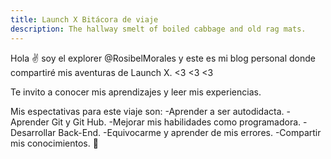 ```yaml
---
title: Launch X Bitácora de viaje
description: The hallway smelt of boiled cabbage and old rag mats.
---
```


Hola ✌️  soy el explorer @RosibelMorales y este es mi blog personal donde compartiré mis aventuras de Launch X. <3 <3 <3

Te invito a conocer mis aprendizajes y leer mis experiencias.

Mis espectativas para este viaje son:
-Aprender a ser autodidacta.
-Aprender Git y Git Hub.
-Mejorar mis habilidades como programadora.
-Desarrollar Back-End.
-Equivocarme y aprender de mis errores.
-Compartir mis conocimientos.
🚀
